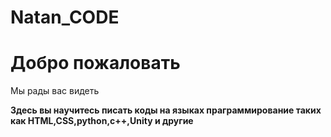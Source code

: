 # Natan_CODE
<html>
  <body style="background color:lightblue">
  <h1>Добро пожаловать</h1>
  <p>Мы рады вас видеть</p>
  <b>Здесь вы научитесь писать коды на языках праграммирование таких как HTML,CSS,python,c++,Unity и другие</b>
  </body>
</html>
